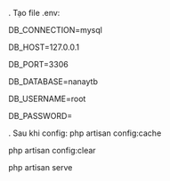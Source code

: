 . Tạo file .env:

DB_CONNECTION=mysql

DB_HOST=127.0.0.1

DB_PORT=3306

DB_DATABASE=nanaytb

DB_USERNAME=root

DB_PASSWORD=

. Sau khi config:
php artisan config:cache

php artisan config:clear

php artisan serve

